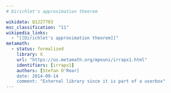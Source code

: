 ```yaml
---
# Dirichlet's approximation theorem

wikidata: Q1227703
msc_classification: "11"
wikipedia_links:
  - "[[Dirichlet's approximation theorem]]"
metamath:
  - status: formalized
    library: X
    url: "https://us.metamath.org/mpeuni/irrapx1.html"
    identifiers: [irrapx1]
    authors: [Stefan O'Rear]
    date: 2014-09-14
    comment: "External library since it is part of a userbox"
---
```

